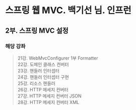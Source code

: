 # 스프링 웹 MVC. 백기선 님. 인프런

## 2부. 스프링 MVC 설정
### 해당 강좌
> 21강. WebMvcConfigurer 1부 Formatter<br>
> 22강. 도메인 클래스 컨버터<br>
> 23강. 핸들러 인터셉터<br>
> 24강. 핸들러 인터셉터 구현<br>
> 25강. 리소스 핸들러<br>
> 26강. HTTP 메세지 컨버터<br>
> 27강. HTTP 메세지 컨버터 JSON<br>
> 28강. HTTP 메세지 컨버터 XML<br>




